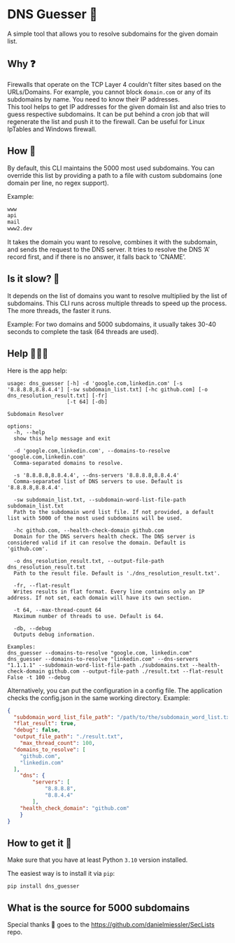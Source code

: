 # DNS Guesser 🧐

A simple tool that allows you to resolve subdomains for the given domain list.

## Why ❓

Firewalls that operate on the TCP Layer 4 couldn't filter sites based on the URLs/Domains. For example, you cannot block `domain.com` or any of its subdomains by name. You need to know their IP addresses.  
This tool helps to get IP addresses for the given domain list and also tries to guess respective subdomains. It can be put behind a cron job that will regenerate the list and push it to the firewall.
Can be useful for Linux IpTables and Windows firewall.

## How 🤔

By default, this CLI maintains the 5000 most used subdomains. You can override this list by providing a path to a file with custom subdomains (one domain per line, no regex support).

Example:
```txt
www
api
mail
www2.dev
```

It takes the domain you want to resolve, combines it with the subdomain, and sends the request to the DNS server. It tries to resolve the DNS ‘A’ record first, and if there is no answer, it falls back to ‘CNAME’.

## Is it slow? 🐌

It depends on the list of domains you want to resolve multiplied by the list of subdomains.
This CLI runs across multiple threads to speed up the process. The more threads, the faster it runs.

Example:
For two domains and 5000 subdomains, it usually takes 30-40 seconds to complete the task (64 threads are used).

## Help 🧑🏼‍💻

Here is the app help:
```
usage: dns_guesser [-h] -d 'google.com,linkedin.com' [-s '8.8.8.8,8.8.4.4'] [-sw subdomain_list.txt] [-hc github.com] [-o dns_resolution_result.txt] [-fr]
                   [-t 64] [-db]

Subdomain Resolver

options:
  -h, --help            
  show this help message and exit
  
  -d 'google.com,linkedin.com', --domains-to-resolve 'google.com,linkedin.com'
  Comma-separated domains to resolve.
  
  -s '8.8.8.8,8.8.4.4', --dns-servers '8.8.8.8,8.8.4.4'
  Comma-separated list of DNS servers to use. Default is '8.8.8.8,8.8.4.4'.
  
  -sw subdomain_list.txt, --subdomain-word-list-file-path subdomain_list.txt
  Path to the subdomain word list file. If not provided, a default list with 5000 of the most used subdomains will be used.
  
  -hc github.com, --health-check-domain github.com
  Domain for the DNS servers health check. The DNS server is considered valid if it can resolve the domain. Default is 'github.com'.
  
  -o dns_resolution_result.txt, --output-file-path dns_resolution_result.txt
  Path to the result file. Default is './dns_resolution_result.txt'.
  
  -fr, --flat-result
  Writes results in flat format. Every line contains only an IP address. If not set, each domain will have its own section.
  
  -t 64, --max-thread-count 64
  Maximum number of threads to use. Default is 64.
  
  -db, --debug
  Outputs debug information.

Examples:
dns_guesser --domains-to-resolve "google.com, linkedin.com"
dns_guesser --domains-to-resolve "linkedin.com" --dns-servers "1.1.1.1" --subdomain-word-list-file-path ./subdomains.txt --health-check-domain github.com --output-file-path ./result.txt --flat-result False -t 100 --debug
```

Alternatively, you can put the configuration in a config file.
The application checks the config.json in the same working directory.
Example:
```json
{
  "subdomain_word_list_file_path": "/path/to/the/subdomain_word_list.txt",
  "flat_result": true,
  "debug": false,
  "output_file_path": "./result.txt",
	"max_thread_count": 100,
  "domains_to_resolve": [
    "github.com",
    "linkedin.com"
  ],
	"dns": {
		"servers": [
			"8.8.8.8",
			"8.8.4.4"
		],
    "health_check_domain": "github.com"
	}
}
```


## How to get it 🚀

Make sure that you have at least Python `3.10` version installed.

The easiest way is to install it via `pip`:

`pip install dns_guesser`

## What is the source for 5000 subdomains

Special thanks 🎸 goes to the https://github.com/danielmiessler/SecLists repo.